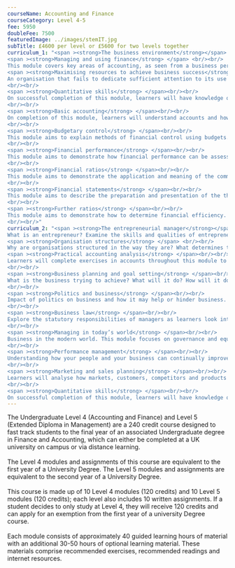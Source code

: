 ```yaml
---
courseName: Accounting and Finance
courseCategory: Level 4-5
fee: 5950
doubleFee: 7500
featuredImage: ../images/stemIT.jpg
subTitle: £4600 per level or £5600 for two levels together
curriculum_1: "<span ><strong>The business environment</strong></span> <br/><br/> Explore issues outside of the business that may affect the business and its operations. Looking into economics, international dimensions, nature and competition.<br/><br/>
<span ><strong>Managing and using finance</strong> </span> <br/><br/>
This module covers key areas of accounting, as seen from a business perspective. It explains how accountancy can inform and guide management decisions.<br/><br/>
<span ><strong>Maximising resources to achieve business success</strong> </span><br/><br/>
An organisation that fails to dedicate sufficient attention to its use of resources will prove to be unprofitable over time. By being observant and prudent, any organisation can achieve significant gains from the management of its resources
<br/><br/>
<span ><strong>Quantitative skills</strong> </span><br/><br/>
On successful completion of this module, learners will have knowledge of numeric exercises and will understand their use within the context of the business.
<br/><br/>
<span ><strong>Basic accounting</strong> </span><br/><br/>
On completion of this module, learners will understand accounts and how they can be used to give insight into the health of the organisation.
<br/><br/>
<span ><strong>Budgetary control</strong> </span><br/><br/>
This module aims to explain methods of financial control using budgets. This includes development and implementation of departmental budgets, which are combined to form a master budget.
<br/><br/>
<span ><strong>Financial performance</strong> </span><br/><br/>
This module aims to demonstrate how financial performance can be assessed in organisations. This includes the use of financial statements, and accounting standards. It also examines ways for raising finance over different periods of time.
<br/><br/>
<span ><strong>Financial ratios</strong> </span><br/><br/>
This module aims to demonstrate the application and meaning of the commonly used financial ratio. This includes examining liquidity, solvency, gearing and profitability.
<br/><br/>
<span ><strong>Financial statements</strong> </span><br/><br/>
This module aims to describe the preparation and presentation of the three financial statements. This includes the accounting concepts used.
<br/><br/>
<span ><strong>Further ratios</strong> </span><br/><br/>
This module aims to demonstrate how to determine financial efficiency. This includes understanding debt repayment capacity and investment appraisal. Using this knowledge, learners will be able to assess the likely of future financial success.
<br/><br/>"
curriculum_2: "<span ><strong>The entrepreneurial manager</strong></span> <br/><br/>
What is an entrepreneur? Examine the skills and qualities of entrepreneurship.<br/><br/>
<span ><strong>Organisation structures</strong> </span> <br/><br/>
Why are organisations structured in the way they are? What determines the optimum structure and how does it differ between organisations? In this module, learners will look at the numerous models and theories that make up organisational structure.<br/><br/>
<span ><strong>Practical accounting analysis</strong> </span><br/><br/>
Learners will complete exercises in accounts throughout this module to understand what they are telling us and the actions that analysis can precipitate.
<br/><br/>
<span ><strong>Business planning and goal setting</strong> </span><br/><br/>
What is the business trying to achieve? What will it do? How will it do it? This module focuses on the creation of clear goals and clear plans to achieve a clear objective.
<br/><br/>
<span ><strong>Politics and business</strong> </span><br/><br/>
Impact of politics on business and how it may help or hinder business. This module will educate learners on economic impact, exports and government support.
<br/><br/>
<span ><strong>Business law</strong> </span><br/><br/>
Explore the statutory responsibilities of managers as learners look into the legalities of business and business executives.
<br/><br/>
<span ><strong>Managing in today’s world</strong> </span><br/><br/>
Business in the modern world. This module focuses on governance and equality as a means to do right in business.
<br/><br/>
<span ><strong>Performance management</strong> </span><br/><br/>
Understanding how your people and your business can continually improve together, learners will review reward structures, CPD, training and development to ensure high performance in business.
<br/><br/>
<span ><strong>Marketing and sales planning</strong> </span><br/><br/>
Learners will analyse how markets, customers, competitors and products can come together in a cohesive plan.
<br/><br/>
<span ><strong>Quantitative skills</strong> </span><br/><br/>
On successful completion of this module, learners will have knowledge of numeric exercises and will understand their use within the context of the business. <br/><br/>"
---
```


The Undergraduate Level 4 (Accounting and Finance) and Level 5 (Extended Diploma in Management) are a 240 credit course designed to fast track students to the final year of an associated Undergraduate degree in Finance and Accounting, which can either be completed at a UK university on campus or via distance learning.
<br/><br/>
The Level 4 modules and assignments of this course are equivalent to the first year of a University Degree. The Level 5 modules and assignments are equivalent to the second year of a University Degree.
<br/><br/>
This course is made up of 10 Level 4 modules (120 credits) and 10 Level 5 modules (120 credits); each level also includes 10 written assignments. If a student decides to only study at Level 4, they will receive 120 credits and can apply for an exemption from the first year of a university Degree course.
<br/><br/>
Each module consists of approximately 40 guided learning hours of material with an additional 30-50 hours of optional learning material. These materials comprise recommended exercises, recommended readings and internet resources.